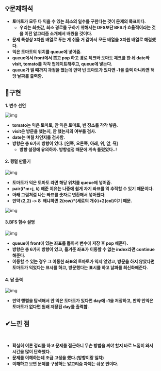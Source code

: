 ﻿
## **💡문제해석**

-   **토마토가 모두 다 익을 수 있는 최소의 일수를 구한다는 것이 문제의 목표이다.**
    -   **우리는 최솟값, 최소 경로를 구하기 위해서는 DFS보단 BFS가 효율적이라는 것을 이전 알고리즘 소개에서 배웠을 것이다.**
-   **문제 특성상 3차원 배열로 푸는 게 쉬울 거 같아서 모든 배열을 3차원 배열로 해결했다.**
-   **익은 토마토의 위치를 queue에 넣어줌.**
-   **queue에서 front에서 뽑고 pop 하고 경로 체크와 토마토 체크를 한 뒤 date와 visit, tomato를 각각 업데이트해주고, queue에 넣는다.**
-   **queue가 빌 때까지 과정을 했는데 만약 빈 토마토가 있다면 -1을 출력 아니라면 해당 날짜를 출력함.**

## **👀구현**

**1\. 변수 선언**

![img](https://user-images.githubusercontent.com/99114456/182024143-b7952a0b-3cc3-4d9c-9ea9-4bf9fc2bc17d.png)

-   **tomato는 익은 토마토, 안 익은 토마토, 빈 장소를 각각 넣음.**
-   **visit은 방문을 했는지, 안 했는지의 여부를 검사.**
-   **date는 며칠 차인지를 검사함.**
-   **방향은 총 6가지 방향이 있다. \[왼쪽, 오른쪽, 아래, 위, 앞, 뒤\]**
    -   **방향 설정에 유의하자. 방향설정 때문에 계속 틀렸었다..!**

#### **2\. 행렬 만들기**

![img](https://user-images.githubusercontent.com/99114456/182024147-d66dc0cc-af59-4c63-8ec4-a29ca0758cd8.png)

-   **토마토가 익은 토마토 라면 해당 위치를 queue에 넣어줌.**
-   **pair(i\*m+j, k) 해준 이유는 나중에 쉽게 자기 좌표를 역 추적할 수 있기 때문이다.**
-   **아래 그림처럼 나는 좌표를 숫자로 변환해서 넣어줬다.**
-   **만약 (2,2) -> 8  왜냐하면 2(row)\*(세로의 개수)+2(col)이기 때문.**

![img](https://user-images.githubusercontent.com/99114456/182024148-38fb1e0d-7e13-4643-aa24-3239c3d547ab.png)

#### **3.BFS 함수 설명**

![img](https://user-images.githubusercontent.com/99114456/182024149-baf3ced9-1085-4fe1-96ea-32b908180171.png)

-   **queue에 front에 있는 좌표를 뽑아서 변수에 저장 후 pop 해준다.**
-   **방향은 총 6가지 방향이 있고, 옮겨준 좌표가 이동할 수 없는 index라면 continue 해준다.**
-   **이동할 수 있는 경우 그 이동한 좌표의 토마토가 익지 않았고, 방문을 하지 않았다면 토마토가 익었다는 표시를 하고, 방문했다는 표시를 하고 날짜를 최신화해준다.**

#### **4\. 답 출력**

![img](https://user-images.githubusercontent.com/99114456/182024150-fe2866a6-8c32-462d-bf95-7315e1cd9c6a.png)

-   **만약 행렬을 탐색해서 안 익은 토마토가 있다면 day에 -1을 저장하고, 만약 안익은 토마토가 없다면 원래 저장된 day를 출력함.**

## **✔느낀 점**
​
-   **확실히 이론 정리를 하고 문제를 접근하니 무슨 방법을 써야 할지 바로 느낌이 와서 시간을 많이 단축했다.**
-   **문제를 이해하는데 조금 고생을 했다.(방향이랑 일차)**
-   **이해하고 보면 문제를 구성하는 알고리즘 자체는 쉬운 편이다.**